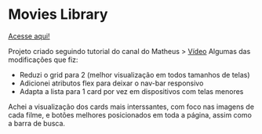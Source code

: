 # Movies Library
[Acesse aqui!](https://movies-library-mocha.vercel.app/ "Acesse aqui!")

Projeto criado seguindo tutorial do canal do Matheus > [Vídeo](https://www.youtube.com/watch?v=XqxUHVVO7-U "Vídeo")
Algumas das modificações que fiz:
- Reduzi o grid para 2 (melhor visualização em todos tamanhos de telas)
- Adicionei atributos flex para deixar o nav-bar responsivo
- Adapta a lista para 1 card por vez em dispositivos com telas menores

Achei a visualização dos cards mais interssantes, com foco nas imagens de cada filme, e botões melhores posicionados em toda a página, assim como a barra de busca.
